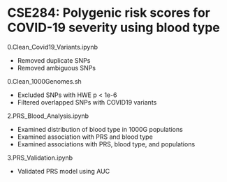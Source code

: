 # CSE284: Polygenic risk scores for COVID-19 severity using blood type

0.Clean_Covid19_Variants.ipynb
- Removed duplicate SNPs
- Removed ambiguous SNPs

0.Clean_1000Genomes.sh
- Excluded SNPs with HWE p < 1e-6
- Filtered overlapped SNPs with COVID19 variants

2.PRS_Blood_Analysis.ipynb
- Examined distribution of blood type in 1000G populations
- Examined association with PRS and blood type
- Examined associations with PRS, blood type, and populations

3.PRS_Validation.ipynb
- Validated PRS model using AUC
